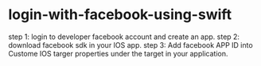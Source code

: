 # login-with-facebook-using-swift

step 1: login to developer facebook account and create an app.
step 2: download facebook sdk in your IOS app.
step 3: Add facebook APP ID into Custome IOS targer properties under the target in your application.
